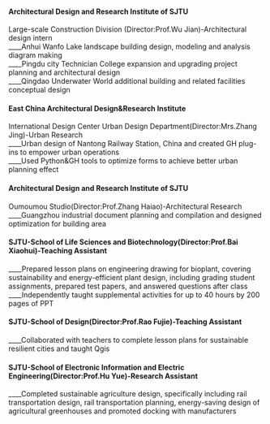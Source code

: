 #### Architectural Design and Research Institute of SJTU  
Large-scale Construction Division (Director:Prof.Wu Jian)-Architectural design intern  
____Anhui Wanfo Lake landscape building design, modeling and analysis diagram making  
____Pingdu city Technician College expansion and upgrading project planning and architectural design  
____Qingdao Underwater World additional building and related facilities conceptual design  
#### East China Architectural Design&Research Institute  
International Design Center Urban Design Department(Director:Mrs.Zhang Jing)-Urban Research  
____Urban design of Nantong Railway Station, China and created GH plug-ins to empower urban operations  
____Used Python&GH tools to optimize forms to achieve better urban planning effect  
#### Architectural Design and Research Institute of SJTU  
Oumoumou Studio(Director:Prof.Zhang Haiao)-Architectural Research  
____Guangzhou industrial document planning and compilation and designed optimization for building area  
#### SJTU-School of Life Sciences and Biotechnology(Director:Prof.Bai Xiaohui)-Teaching Assistant  
____Prepared lesson plans on engineering drawing for bioplant, covering sustainability and energy-efficient plant design, including grading student assignments, prepared test papers, and answered questions after class  
____Independently taught supplemental activities for up to 40 hours by 200 pages of PPT  
#### SJTU-School of Design(Director:Prof.Rao Fujie)-Teaching Assistant   
____Collaborated with teachers to complete lesson plans for sustainable resilient cities and taught Qgis  
#### SJTU-School of Electronic Information and Electric Engineering(Director:Prof.Hu Yue)-Research Assistant  
____Completed sustainable agriculture design, specifically including rail transportation design, rail transportation planning, energy-saving design of agricultural greenhouses and promoted docking with manufacturers  

                            